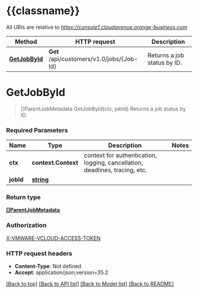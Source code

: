 # {{classname}}

All URIs are relative to *https://console1.cloudavenue.orange-business.com*

Method | HTTP request | Description
------------- | ------------- | -------------
[**GetJobById**](JobsApi.md#GetJobById) | **Get** /api/customers/v1.0/jobs/{Job-Id} | Returns a job status by ID.

# **GetJobById**
> []ParentJobMetadata GetJobById(ctx, jobId)
Returns a job status by ID.

### Required Parameters

Name | Type | Description  | Notes
------------- | ------------- | ------------- | -------------
 **ctx** | **context.Context** | context for authentication, logging, cancellation, deadlines, tracing, etc.
  **jobId** | [**string**](.md)|  | 

### Return type

[**[]ParentJobMetadata**](array.md)

### Authorization

[X-VMWARE-VCLOUD-ACCESS-TOKEN](../README.md#X-VMWARE-VCLOUD-ACCESS-TOKEN)

### HTTP request headers

 - **Content-Type**: Not defined
 - **Accept**: application/json;version=35.2

[[Back to top]](#) [[Back to API list]](../README.md#documentation-for-api-endpoints) [[Back to Model list]](../README.md#documentation-for-models) [[Back to README]](../README.md)

